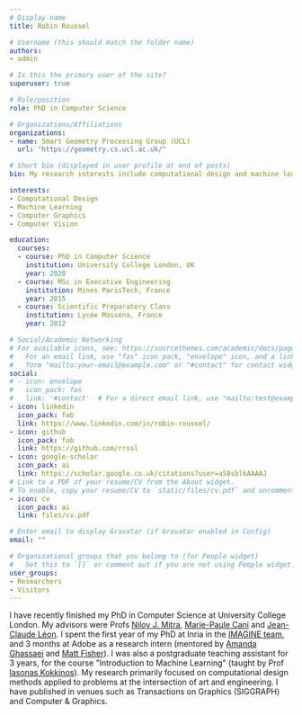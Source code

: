 ```yaml
---
# Display name
title: Robin Roussel

# Username (this should match the folder name)
authors:
- admin

# Is this the primary user of the site?
superuser: true

# Role/position
role: PhD in Computer Science

# Organizations/Affiliations
organizations:
- name: Smart Geometry Processing Group (UCL)
  url: "https://geometry.cs.ucl.ac.uk/"

# Short bio (displayed in user profile at end of posts)
bio: My research interests include computational design and machine learning.

interests:
- Computational Design
- Machine Learning
- Computer Graphics
- Computer Vision

education:
  courses:
  - course: PhD in Computer Science
    institution: University College London, UK
    year: 2020
  - course: MSc in Executive Engineering
    institution: Mines ParisTech, France
    year: 2015
  - course: Scientific Preparatory Class
    institution: Lycée Masséna, France
    year: 2012

# Social/Academic Networking
# For available icons, see: https://sourcethemes.com/academic/docs/page-builder/#icons
#   For an email link, use "fas" icon pack, "envelope" icon, and a link in the
#   form "mailto:your-email@example.com" or "#contact" for contact widget.
social:
# - icon: envelope
#   icon_pack: fas
#   link: '#contact'  # For a direct email link, use "mailto:test@example.org".
- icon: linkedin
  icon_pack: fab
  link: https://www.linkedin.com/in/robin-roussel/
- icon: github
  icon_pack: fab
  link: https://github.com/rrssl
- icon: google-scholar
  icon_pack: ai
  link: https://scholar.google.co.uk/citations?user=a58sblkAAAAJ
# Link to a PDF of your resume/CV from the About widget.
# To enable, copy your resume/CV to `static/files/cv.pdf` and uncomment the lines below.
- icon: cv
  icon_pack: ai
  link: files/cv.pdf

# Enter email to display Gravatar (if Gravatar enabled in Config)
email: ""

# Organizational groups that you belong to (for People widget)
#   Set this to `[]` or comment out if you are not using People widget.
user_groups:
- Researchers
- Visitors
---
```


I have recently finished my PhD in Computer Science at University College London. My advisors were Profs [Niloy J. Mitra](http://www0.cs.ucl.ac.uk/staff/n.mitra/), [Marie-Paule Cani](https://www.lix.polytechnique.fr/geovic/members/marie-paule_cani/) and [Jean-Claude Léon](https://www.researchgate.net/profile/Jean-Claude_Leon). I spent the first year of my PhD at Inria in the [IMAGINE team](https://team.inria.fr/imagine/), and 3 months at Adobe as a research intern (mentored by [Amanda Ghassaei](http://www.amandaghassaei.com/) and [Matt Fisher](https://techmatt.github.io/)). I was also a postgraduate teaching assistant for 3 years, for the course "Introduction to Machine Learning" (taught by Prof [Iasonas Kokkinos](http://www0.cs.ucl.ac.uk/staff/I.Kokkinos/)). My research primarily focused on computational design methods applied to problems at the intersection of art and engineering. I have published in venues such as Transactions on Graphics (SIGGRAPH) and Computer & Graphics.
